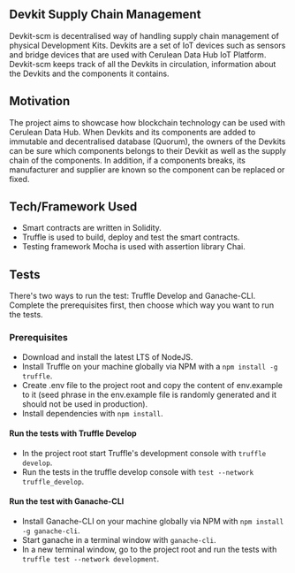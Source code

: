 ## Devkit Supply Chain Management
Devkit-scm is decentralised way of handling supply chain management of physical Development Kits. Devkits are a set of IoT devices such as sensors and bridge devices that are used with Cerulean Data Hub IoT Platform. Devkit-scm keeps track of all the Devkits in circulation, information about the Devkits and the components it contains.

## Motivation
The project aims to showcase how blockchain technology can be used with Cerulean Data Hub. When Devkits and its components are added to immutable and decentralised database (Quorum), the owners of the Devkits can be sure which components belongs to their Devkit as well as the supply chain of the components. In addition, if a components breaks, its manufacturer and supplier are known so the component can be replaced or fixed.  
 
## Tech/Framework Used
- Smart contracts are written in Solidity.
- Truffle is used to build, deploy and test the smart contracts.
- Testing framework Mocha is used with assertion library Chai.

## Tests
There's two ways to run the test: Truffle Develop and Ganache-CLI. Complete the prerequisites first, then choose which way you want to run the tests.

### Prerequisites
* Download and install the latest LTS of NodeJS.
* Install Truffle on your machine globally via NPM with a `npm install -g truffle`.
* Create .env file to the project root and copy the content of env.example to it (seed phrase  in the env.example file is randomly generated and it should not be used in production).
* Install dependencies with `npm install`. 

#### Run the tests with Truffle Develop
* In the project root start Truffle's development console with `truffle develop`.
* Run the tests in the truffle develop console with `test --network truffle_develop`.

#### Run the test with Ganache-CLI
* Install Ganache-CLI on your machine globally via NPM with `npm install -g ganache-cli`.
* Start ganache in a terminal window with `ganache-cli`.
* In a new terminal window, go to the project root and run the tests with `truffle test --network development`.
